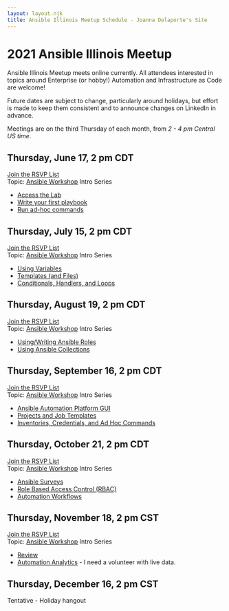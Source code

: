 ```yaml
---
layout: layout.njk
title: Ansible Illinois Meetup Schedule - Joanna Delaporte's Site
---
```


# 2021 Ansible Illinois Meetup

Ansible Illinois Meetup meets online currently. All attendees interested in topics around Enterprise (or hobby!) Automation and Infrastructure as Code are welcome!

Future dates are subject to change, particularly around holidays, but effort is made to keep them consistent and to announce changes on LinkedIn in advance.

Meetings are on the third Thursday of each month, from *2 - 4 pm Central US time*.

## Thursday, June 17, 2 pm CDT
[Join the RSVP List](https://forms.gle/xdcasEHsouwLJuNJA)  
Topic: [Ansible Workshop](https://ansible.github.io/workshops/exercises/ansible_rhel/) Intro Series
* [Access the Lab](https://ansible.github.io/workshops/exercises/ansible_rhel/1.1-setup)
* [Write your first playbook](https://ansible.github.io/workshops/exercises/ansible_rhel/1.3-playbook)
* [Run ad-hoc commands](https://ansible.github.io/workshops/exercises/ansible_rhel/1.2-adhoc)

## Thursday, July 15, 2 pm CDT
[Join the RSVP List](https://forms.gle/xdcasEHsouwLJuNJA)  
Topic: [Ansible Workshop](https://ansible.github.io/workshops/exercises/ansible_rhel/) Intro Series
* [Using Variables](https://ansible.github.io/workshops/exercises/ansible_rhel/1.4-variables)
* [Templates (and Files)](https://ansible.github.io/workshops/exercises/ansible_rhel/1.6-templates)
* [Conditionals, Handlers, and Loops](https://ansible.github.io/workshops/exercises/ansible_rhel/1.5-handlers)

## Thursday, August 19, 2 pm CDT
[Join the RSVP List](https://forms.gle/xdcasEHsouwLJuNJA)  
Topic: [Ansible Workshop](https://ansible.github.io/workshops/exercises/ansible_rhel/) Intro Series
* [Using/Writing Ansible Roles](https://ansible.github.io/workshops/exercises/ansible_rhel/1.7-role)
* [Using Ansible Collections](https://www.ansible.com/blog/hands-on-with-ansible-collections)

## Thursday, September 16, 2 pm CDT
[Join the RSVP List](https://forms.gle/xdcasEHsouwLJuNJA)  
Topic: [Ansible Workshop](https://ansible.github.io/workshops/exercises/ansible_rhel/) Intro Series
* [Ansible Automation Platform GUI](https://ansible.github.io/workshops/exercises/ansible_rhel/2.1-intro)
* [Projects and Job Templates](https://ansible.github.io/workshops/exercises/ansible_rhel/2.3-projects)
* [Inventories, Credentials, and Ad Hoc Commands](https://ansible.github.io/workshops/exercises/ansible_rhel/2.2-cred)

## Thursday, October 21, 2 pm CDT
[Join the RSVP List](https://forms.gle/xdcasEHsouwLJuNJA)  
Topic: [Ansible Workshop](https://ansible.github.io/workshops/exercises/ansible_rhel/) Intro Series
* [Ansible Surveys](https://ansible.github.io/workshops/exercises/ansible_rhel/2.4-surveys)
* [Role Based Access Control (RBAC)](https://ansible.github.io/workshops/exercises/ansible_rhel/2.5-rbac)
* [Automation Workflows](https://ansible.github.io/workshops/exercises/ansible_rhel/2.6-workflows)

## Thursday, November 18, 2 pm CST
[Join the RSVP List](https://forms.gle/xdcasEHsouwLJuNJA)  
Topic: [Ansible Workshop](https://ansible.github.io/workshops/exercises/ansible_rhel/) Intro Series
* [Review](https://ansible.github.io/workshops/exercises/ansible_rhel/2.7-wrap/)
* [Automation Analytics](https://www.ansible.com/products/insights-for-ansible) - I need a volunteer with live data.

## Thursday, December 16, 2 pm CST
Tentative - Holiday hangout
